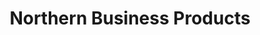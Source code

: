 ---
title: "Northern Business Products"
url: /cloquet/northern-business-products/
shop: Großhandel
---
